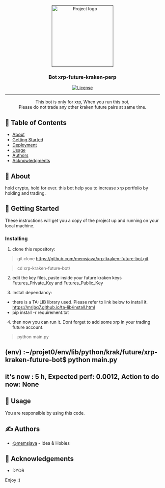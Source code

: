 <p align="center">
  <a href="" rel="noopener">
 <img width=200px height=200px src="https://i.imgur.com/6wj0hh6.jpg" alt="Project logo"></a>
</p>

<h3 align="center">Bot xrp-future-kraken-perp</h3>

<div align="center">

[![License](https://img.shields.io/badge/license-MIT-blue.svg)](/LICENSE)

</div>

---

<p align="center">
    This bot is only for xrp, When you run this bot, 
    <br> 
    Please do not trade any other kraken future pairs at same time.
</p>

## 📝 Table of Contents

- [About](#about)
- [Getting Started](#getting_started)
- [Deployment](#deployment)
- [Usage](#usage)
- [Authors](#authors)
- [Acknowledgments](#acknowledgement)

## 🧐 About <a name = "about"></a>

hold crypto, hold for ever. this bot help you to increase xrp portfolio by holding and trading.

## 🏁 Getting Started <a name = "getting_started"></a>

These instructions will get you a copy of the project up and running on your local machine.

### Installing

1. clone this repository:

> git clone https://github.com/memsjava/xrp-kraken-future-bot.git

> cd xrp-kraken-future-bot/

2. edit the key files, paste inside your future kraken keys
Futures_Private_Key and Futures_Public_Key

3. Install dependancy:
- there is a TA-LIB library used. Please refer to link below to install it.
https://mrjbq7.github.io/ta-lib/install.html
- pip install -r requirement.txt

4. then now you can run it. Dont forget to add some xrp in your trading future account.

> python main.py

(env) :~/projet0/env/lib/python/krak/future/xrp-kraken-future-bot$ python main.py
---------
it's now : 5 h, Expected perf: 0.0012,  Action to do now: None
---------

## 🎈 Usage <a name="usage"></a>

You are responsible by using this code. 


## ✍️ Authors <a name = "authors"></a>

- [@memsjava](https://github.com/memsjava) - Idea & Hobies 


## 🎉 Acknowledgements <a name = "acknowledgement"></a>

- DYOR

Enjoy :)
